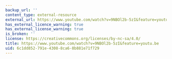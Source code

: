 ```yaml
---
backup_url: ''
content_type: external-resource
external_url: https://www.youtube.com/watch?v=9NBOl2b-5zI&feature=youtu.be
has_external_licence_warning: true
has_external_license_warning: true
is_broken: ''
license: https://creativecommons.org/licenses/by-nc-sa/4.0/
title: https://www.youtube.com/watch?v=9NBOl2b-5zI&feature=youtu.be
uid: 6c1dd852-791e-4308-8ca6-8b881e71f729
---
```

